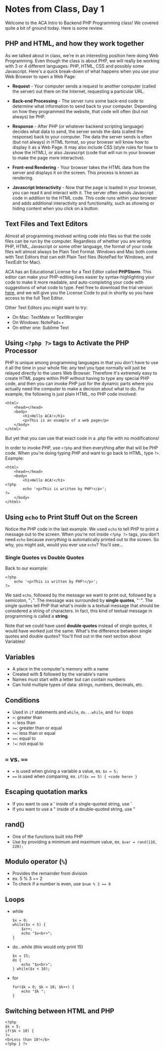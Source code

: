 # Notes from Class, Day 1 #

Welcome to the ACA Intro to Backend PHP Programming class!  We covered quite a bit of ground today.
Here is some review.


## PHP and HTML, and how they work together ##

As we talked about in class, we're in an interesting position here doing Web Programming.
Even though the class is about PHP, we will really be working with 3 or 4 different languages:
PHP, HTML, CSS and possibly some Javascript.  Here's a quick break-down of what happens
when you use your Web Browser to open a Web Page:

* **Request** - Your computer sends a request to another computer (called the server) out there on the Internet,
  requesting a particular URL.

* **Back-end Processing** - The server runs some back-end code to determine what information to send back to your computer.
  Depending on how they programmed the website, that code will often (but not always) be PHP.

* **Response** - After PHP (or whatever backend scripting language) decides what data to send, 
  the server sends the data (called the response) back to your computer.  The data the server sends
  is often (but not always) in HTML format, so your browser will know how to display it as a
  Web Page.  It may also include CSS (style rules for how to show the HTML), or also Javascript
  (code that will run in your browser to make the page more interactive).

* **Front-end Rendering** - Your browser takes the HTML data from the server and displays it
  on the screen.  This process is known as rendering.

* **Javascript Interactivity** - Now that the page is loaded in your browser, you can read it
  and interact with it.  The server often sends Javascript code in addition to the HTML code.
  This code runs within your browser and adds additional interactivity and functionality, such
  as showing or hiding content when you click on a button.


## Text Files and Text Editors ##

Almost all programming involved writing code into files so that the code files can be run by the
computer.  Regardless of whether you are writing PHP, HTML, Javascript or some other language,
the format of your code files will almost always be Plain Text Format.  Windows and Mac both come
with Text Editors that can edit Plain Text files (NotePad for Windows, and TextEdit for Mac).

ACA has an Educational License for a Text Editor called **PHPStorm**.  This editor can make your
PHP-editing lives easier by syntax-highlighting your code to make it more readable, and auto-completing
your code with suggestions of what code to type.  Feel free to download the trial version
[here](https://www.jetbrains.com/phpstorm/), and we will give you the License Code to put in
shortly so you have access to the full Text Editor.

Other Text Editors you might want to try:

* On Mac: TextMate or TextWrangler
* On Windows: NotePad++
* On either one: Sublime Text


## Using `<?php ?>` tags to Activate the PHP Processor ##

PHP is unique among programming languages in that you don't have to use it all the time in your
whole file: any text you type normally will just be relayed directly to the users Web Browser.
Therefore it's extremely easy to create HTML pages within PHP without having to type any special
PHP code, and then you can invoke PHP just for the dynamic parts where you actually need the
computer to make a decision about what to do.  For example, the following is just plain HTML,
no PHP code involved:

    <html>
        <head></head>
        <body>
            <h1>Hello ACA!</h1>
            <p>This is an example of a web page</p>
        </body>
    </html>

But yet that you can use that exact code in a .php file with no modifications!

In order to invoke PHP, use `<?php` and then everything after that will be PHP code.
When you're doing typing PHP and want to go back to HTML, type `?>`.  Example:

    <html>
        <head></head>
        <body>
            <h1>Hello ACA!</h1>
    <?php
            echo '<p>This is written by PHP!</p>';
    ?>
        </body>
    </html>


## Using `echo` to Print Stuff Out on the Screen ##

Notice the PHP code in the last example.  We used `echo` to tell PHP to print
a message out to the screen.  When you're not inside `<?php ?>` tags, you don't
need `echo` because *everything* is automatically printed out to the screen.
So why, you might ask, would you ever use `echo`?  You'll see...


### Single Quotes vs Double Quotes ###

Back to our example:

    <?php
        echo '<p>This is written by PHP!</p>';
    ?>

We said `echo`, followed by the message we want to print out, followed by a semicolon, "`;`".
The message was surrounded by **single quotes**, "`'`".  The single quotes tell PHP that what's
inside is a textual message that should be considered a string of characters.  In fact, this
kind of textual message in programming is called a **string**.

Note that we could have used **double quotes** instead of single quotes, it would have worked
just the same.  What's the difference between single quotes and double quotes?  You'll find out
in the next section about Variables!

## Variables
- A place in the computer's memory with a name
- Created with $ followed by the variable's name
- Names must start with a letter but can contain numbers
- Can hold multiple types of data: strings, numbers, decimals, etc.

## Conditions
- Used in `if` statements and `while`, `do...while`, and `for` loops
- `>`: greater than
- `<`: less than
- `>=`: greater than or equal
- `<=`: less than or equal
- `==`: equal to
- `!=`: not equal to

## `=` vs. `==`
- `=` is used when giving a variable a value, ex. `$x = 5;`
- `==` is used when comparing, ex. `if($x == 5) { <code here> }`

## Escaping quotation marks
- If you want to use a ' inside of a single-quoted string, use \'
- If you want to use a " inside of a double-quoted string, use \"

## rand()
- One of the functions built into PHP
- Use by providing a minimum and maximum value, ex. `$var = rand(110, 220);`

## Modulo operator (`%`)
- Provides the remainder from division
- ex. 5 % 3 == 2
- To check if a number is even, use `$num % 2 == 0`

## Loops
- while

      $x = 0;
      while($x < 5) {
          $x++;
          echo "$x<br>";
      }

- do...while (this would only print 15)

      $x = 15;
      do {
          echo "$x<br>";
      } while($x < 10);

- for

      for($k = 0; $k < 10; $k++) {
          echo "$k ";
      }

## Switching between HTML and PHP
    <?php 
    $k = 5;
    if($k < 10) {
    ?>
    <b>Less than 10!</b>
    <?php } ?>

